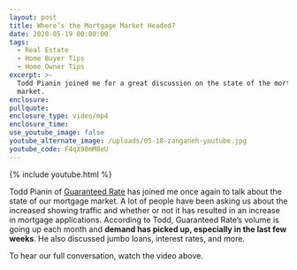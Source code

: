 ```yaml
---
layout: post
title: Where’s the Mortgage Market Headed?
date: 2020-05-19 00:00:00
tags:
  - Real Estate
  - Home Buyer Tips
  - Home Owner Tips
excerpt: >-
  Todd Pianin joined me for a great discussion on the state of the mortgage
  market.
enclosure:
pullquote:
enclosure_type: video/mp4
enclosure_time:
use_youtube_image: false
youtube_alternate_image: /uploads/05-18-zanganeh-youtube.jpg
youtube_code: F4qX90mM8eU
---
```


{% include youtube.html %}

Todd Pianin of <u><a target="_blank" href="https://www.rate.com/">Guaranteed Rate</a></u> has joined me once again to talk about the state of our mortgage market. A lot of people have been asking us about the increased showing traffic and whether or not it has resulted in an increase in mortgage applications. According to Todd, Guaranteed Rate’s volume is going up each month and **demand has picked up, especially in the last few weeks**. He also discussed jumbo loans, interest rates, and more.

To hear our full conversation, watch the video above.